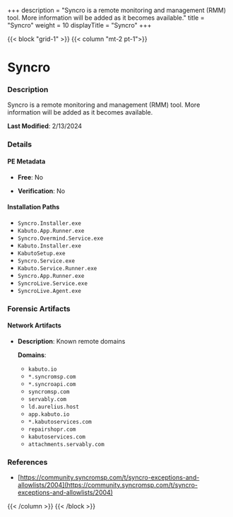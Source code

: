 +++
description = "Syncro is a remote monitoring and management (RMM) tool. More information will be added as it becomes available."
title = "Syncro"
weight = 10
displayTitle = "Syncro"
+++


{{< block "grid-1" >}}
{{< column "mt-2 pt-1">}}

# Syncro


### Description

Syncro is a remote monitoring and management (RMM) tool. More information will be added as it becomes available.



**Last Modified**: 2/13/2024

### Details


#### PE Metadata


- **Free**: No

- **Verification**: No




#### Installation Paths
- `Syncro.Installer.exe`
- `Kabuto.App.Runner.exe`
- `Syncro.Overmind.Service.exe`
- `Kabuto.Installer.exe`
- `KabutoSetup.exe`
- `Syncro.Service.exe`
- `Kabuto.Service.Runner.exe`
- `Syncro.App.Runner.exe`
- `SyncroLive.Service.exe`
- `SyncroLive.Agent.exe`

### Forensic Artifacts




#### Network Artifacts

- **Description**: Known remote domains

  **Domains**:
    - `kabuto.io`
    - `*.syncromsp.com`
    - `*.syncroapi.com`
    - `syncromsp.com`
    - `servably.com`
    - `ld.aurelius.host`
    - `app.kabuto.io `
    - `*.kabutoservices.com`
    - `repairshopr.com`
    - `kabutoservices.com`
    - `attachments.servably.com`





### References
- [https://community.syncromsp.com/t/syncro-exceptions-and-allowlists/2004](https://community.syncromsp.com/t/syncro-exceptions-and-allowlists/2004)



{{< /column >}}
{{< /block >}}
